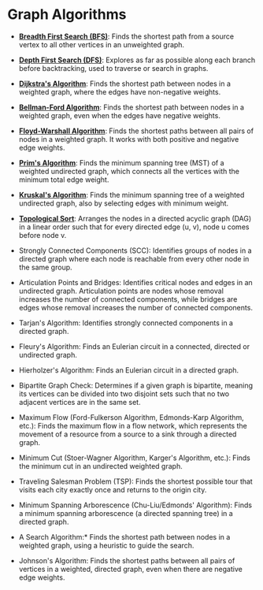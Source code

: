 
# Graph Algorithms

- [**Breadth First Search (BFS)**](./breadth-first-search/): Finds the shortest path from a source vertex to all other vertices in an unweighted graph.

- [**Depth First Search (DFS)**](./depth-first-search/): Explores as far as possible along each branch before backtracking, used to traverse or search in graphs.

- [**Dijkstra's Algorithm**](./dijkstras-algorithm/): Finds the shortest path between nodes in a weighted graph, where the edges have non-negative weights.

- [**Bellman-Ford Algorithm**](./bellman-ford-algorithm/): Finds the shortest path between nodes in a weighted graph, even when the edges have negative weights.

- [**Floyd-Warshall Algorithm**](./floyd-warshall-algorithm/): Finds the shortest paths between all pairs of nodes in a weighted graph. It works with both positive and negative edge weights.

- [**Prim's Algorithm**](./prims-algorithm/): Finds the minimum spanning tree (MST) of a weighted undirected graph, which connects all the vertices with the minimum total edge weight.

- [**Kruskal's Algorithm**](./kruskals-algorithm/): Finds the minimum spanning tree of a weighted undirected graph, also by selecting edges with minimum weight.

- [**Topological Sort**](./topological-sort/): Arranges the nodes in a directed acyclic graph (DAG) in a linear order such that for every directed edge (u, v), node u comes before node v.

- Strongly Connected Components (SCC): Identifies groups of nodes in a directed graph where each node is reachable from every other node in the same group.

- Articulation Points and Bridges: Identifies critical nodes and edges in an undirected graph. Articulation points are nodes whose removal increases the number of connected components, while bridges are edges whose removal increases the number of connected components.

- Tarjan's Algorithm: Identifies strongly connected components in a directed graph.

- Fleury's Algorithm: Finds an Eulerian circuit in a connected, directed or undirected graph.

- Hierholzer's Algorithm: Finds an Eulerian circuit in a directed graph.

- Bipartite Graph Check: Determines if a given graph is bipartite, meaning its vertices can be divided into two disjoint sets such that no two adjacent vertices are in the same set.

- Maximum Flow (Ford-Fulkerson Algorithm, Edmonds-Karp Algorithm, etc.): Finds the maximum flow in a flow network, which represents the movement of a resource from a source to a sink through a directed graph.

- Minimum Cut (Stoer-Wagner Algorithm, Karger's Algorithm, etc.): Finds the minimum cut in an undirected weighted graph.

- Traveling Salesman Problem (TSP): Finds the shortest possible tour that visits each city exactly once and returns to the origin city.

- Minimum Spanning Arborescence (Chu-Liu/Edmonds' Algorithm): Finds a minimum spanning arborescence (a directed spanning tree) in a directed graph.

- A Search Algorithm:* Finds the shortest path between nodes in a weighted graph, using a heuristic to guide the search.

- Johnson's Algorithm: Finds the shortest paths between all pairs of vertices in a weighted, directed graph, even when there are negative edge weights.